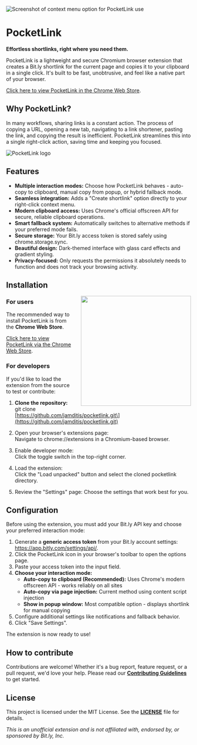 ![Screenshot of context menu option for PocketLink use](https://i.imgur.com/1np0wwh.png) 
# **PocketLink**

**Effortless shortlinks, right where you need them.**

PocketLink is a lightweight and secure Chromium browser extension that creates a Bit.ly shortlink for the current page and copies it to your clipboard in a single click. It's built to be fast, unobtrusive, and feel like a native part of your browser.

[Click here to view PocketLink in the Chrome Web Store](https://chromewebstore.google.com/detail/pocketlink/fiiplgpcffalbfmbafflbokkghnkcadm?utm_source=item-share-cb).

## **Why PocketLink?**

In many workflows, sharing links is a constant action. The process of copying a URL, opening a new tab, navigating to a link shortener, pasting the link, and copying the result is inefficient. PocketLink streamlines this into a single right-click action, saving time and keeping you focused.

![PocketLink logo](https://i.imgur.com/qPHQw27.png)

## **Features**

  * **Multiple interaction modes:** Choose how PocketLink
  behaves - auto-copy to clipboard, manual copy from popup, or
  hybrid fallback mode.
  * **Seamless integration:** Adds a "Create shortlink" option
  directly to your right-click context menu.
  * **Modern clipboard access:** Uses Chrome's official
  offscreen API for secure, reliable clipboard operations.
  * **Smart fallback system:** Automatically switches to
  alternative methods if your preferred mode fails.
  * **Secure storage:** Your Bit.ly access token is stored
  safely using chrome.storage.sync.
  * **Beautiful design:** Dark-themed interface with glass card
   effects and gradient styling.
  * **Privacy-focused:** Only requests the permissions it absolutely needs to function and does not track your browsing activity.

## **Installation**

  <img src="https://i.imgur.com/Ua8RDG9.png" align="right"
  width="300" style="margin-left: 20px;">

### **For users**

The recommended way to install PocketLink is from the **Chrome Web Store**.

[Click here to view PocketLink via the Chrome Web Store](https://chromewebstore.google.com/detail/pocketlink/fiiplgpcffalbfmbafflbokkghnkcadm?utm_source=item-share-cb).

### **For developers**

If you'd like to load the extension from the source to test or contribute:

1. **Clone the repository:**  
   git clone \[https://github.com/jamditis/pocketlink.git\](https://github.com/jamditis/pocketlink.git)

2. Open your browser's extensions page:  
   Navigate to chrome://extensions in a Chromium-based browser.  
3. Enable developer mode:  
   Click the toggle switch in the top-right corner.  
4. Load the extension:  
   Click the "Load unpacked" button and select the cloned pocketlink directory.
5. Review the "Settings" page:
   Choose the settings that work best for you.

## **Configuration**

Before using the extension, you must add your Bit.ly API key and choose your preferred interaction mode:

1. Generate a **generic access token** from your Bit.ly account settings: https://app.bitly.com/settings/api/.
2. Click the PocketLink icon in your browser's toolbar to open the options page.
3. Paste your access token into the input field.
4. **Choose your interaction mode:**
   * **Auto-copy to clipboard (Recommended):** Uses Chrome's modern offscreen API - works reliably on all sites
   * **Auto-copy via page injection:** Current method using content script injection
   * **Show in popup window:** Most compatible option - displays shortlink for manual copying
5. Configure additional settings like notifications and fallback behavior.
6. Click "Save Settings".

The extension is now ready to use\!

## **How to contribute**

Contributions are welcome\! Whether it's a bug report, feature request, or a pull request, we'd love your help. Please read our [**Contributing Guidelines**](https://github.com/jamditis/pocketlink/blob/main/CONTRIBUTING.md) to get started.

## **License**

This project is licensed under the MIT License. See the [**LICENSE**](https://github.com/jamditis/pocketlink/blob/main/LICENSE) file for details.

*This is an unofficial extension and is not affiliated with, endorsed by, or sponsored by Bit.ly, Inc.*

